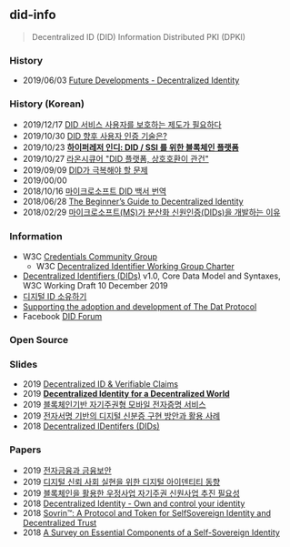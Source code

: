 ## did-info
> Decentralized ID (DID) Information
> Distributed PKI (DPKI)


### History
- 2019/06/03 [Future Developments - Decentralized Identity](https://dev.to/radixdlt/future-developments-decentralized-identity-2emo)


### History (Korean)
- 2019/12/17 [DID 서비스 사용자를 보호하는 제도가 필요하다](https://decenter.kr/NewsView/1VS3Z1TVBS/GZ05)
- 2019/10/30 [DID 향후 사용자 인증 기술은?](https://blog.lgcns.com/2123)
- 2019/10/23 [**하이퍼레저 인디: DID / SSI 를 위한 블록체인 플랫폼**](https://hamait.tistory.com/1063)
- 2019/10/27 [라온시큐어 "DID 플랫폼, 상호호환이 관건"](http://m.zdnet.co.kr/news_view.asp?article_id=20191017170809&re=zdk#imadnews)
- 2019/09/09 [DID가 극복해야 할 문제](https://noder.foundation/did-for-ssi/)
- 2019/00/00
- 2018/10/16 [마이크로소프트 DID 백서 번역](https://steemit.com/thekey/@eduphs/microsoft-blockchain-whitepaper)
- 2018/06/28 [The Beginner’s Guide to Decentralized Identity](https://www.gartner.com/smarterwithgartner/the-beginners-guide-to-decentralized-identity/)
- 2018/02/29 [마이크로소프트(MS)가 분산화 신원인증(DIDs)을 개발하는 이유](https://steemit.com/kr/@euijin/ms-dids)


### Information
- W3C [Credentials Community Group](https://w3c-ccg.github.io/)
    - W3C [Decentralized Identifier Working Group Charter](https://www.w3.org/2019/08/did-wg-charter.html)
- [Decentralized Identifiers (DIDs)](https://w3c.github.io/did-core/) v1.0, Core Data Model and Syntaxes, W3C Working Draft 10 December 2019
- [디지털 ID 소유하기](https://www.microsoft.com/ko-kr/security/technology/own-your-identity)
- [Supporting the adoption and development of The Dat Protocol](https://dat.foundation/)
- Facebook [DID Forum](https://www.facebook.com/groups/2664743540307372/)

### Open Source


### Slides
- 2019 [Decentralized ID & Verifiable Claims](https://www.owasp.org/images/8/89/OWASP-Austin-Mtg-2018Jan-CryptoParty-Dave-Sanford.pdf)
- 2019 [**Decentralized Identity for a Decentralized World**](https://www.gsma.com/identity/wp-content/uploads/2019/11/MWCA-19-ID-seminar-Microsoft-presentation-final.pdf)
- 2019 [블록체인기반 자기주권형 모바일 전자증명 서비스](https://www.kisa.or.kr/uploadfile/201909/201909031758548278.pdf)
- 2019 [전자서명 기반의 디지털 신분증 구현 방안과 활용 사례](https://www.kisa.or.kr/uploadfile/201909/201909031758548282.pdf)
- 2018 [Decentralized IDentifers (DIDs)](https://www.w3.org/2018/vocabws/presentations/Sabadello.pdf)


### Papers
- 2019 [전자금융과 금융보안](http://www.fsec.or.kr/common/proc/fsec/bbs/146/fileDownLoad/1860.do)
- 2019 [디지털 신뢰 사회 실현을 위한 디지털 아이덴티티 동향](https://ettrends.etri.re.kr/ettrends/177/0905177012/34-3_114-124.pdf)
- 2019 [블록체인을 활용한 우정사업 자기주권 신원사업 추진 필요성](https://www.kisdi.re.kr/kisdi/common/premium?file=1%7C14512)
- 2018 [Decentralized Identity - Own and control your identity](https://query.prod.cms.rt.microsoft.com/cms/api/am/binary/RE2DjfY)
- 2018 [Sovrin™: A Protocol and Token for SelfSovereign Identity and Decentralized Trust](https://sovrin.org/wp-content/uploads/Sovrin-Protocol-and-Token-White-Paper.pdf)
- 2018 [A Survey on Essential Components of a Self-Sovereign Identity](https://arxiv.org/pdf/1807.06346.pdf)

